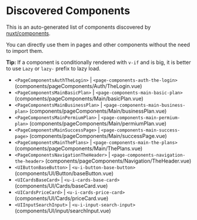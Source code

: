# Discovered Components

This is an auto-generated list of components discovered by [nuxt/components](https://github.com/nuxt/components).

You can directly use them in pages and other components without the need to import them.

**Tip:** If a component is conditionally rendered with `v-if` and is big, it is better to use `Lazy` or `lazy-` prefix to lazy load.

- `<PageComponentsAuthTheLogin>` | `<page-components-auth-the-login>` (components/pageComponents/Auth/TheLogin.vue)
- `<PageComponentsMainBasicPlan>` | `<page-components-main-basic-plan>` (components/pageComponents/Main/basicPlan.vue)
- `<PageComponentsMainBusinessPlan>` | `<page-components-main-business-plan>` (components/pageComponents/Main/businessPlan.vue)
- `<PageComponentsMainPermiumPlan>` | `<page-components-main-permium-plan>` (components/pageComponents/Main/permiumPlan.vue)
- `<PageComponentsMainSuccessPage>` | `<page-components-main-success-page>` (components/pageComponents/Main/successPage.vue)
- `<PageComponentsMainThePlans>` | `<page-components-main-the-plans>` (components/pageComponents/Main/ThePlans.vue)
- `<PageComponentsNavigationTheHeader>` | `<page-components-navigation-the-header>` (components/pageComponents/Navigation/TheHeader.vue)
- `<UIButtonBaseButton>` | `<u-i-button-base-button>` (components/UI/Button/baseButton.vue)
- `<UICardsBaseCard>` | `<u-i-cards-base-card>` (components/UI/Cards/baseCard.vue)
- `<UICardsPriceCard>` | `<u-i-cards-price-card>` (components/UI/Cards/priceCard.vue)
- `<UIInputSearchInput>` | `<u-i-input-search-input>` (components/UI/input/searchInput.vue)
